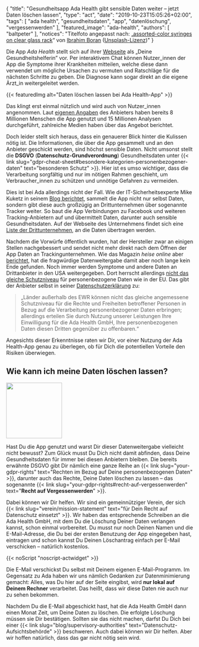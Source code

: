 {
    "title": "Gesundheitsapp Ada Health gibt sensible Daten weiter – jetzt Daten löschen lassen",
    "type": "act",
    "date": "2019-10-23T15:05:26+02:00",
    "tags": [ "ada health", "gesundheitsdaten", "app", "datenlöschung", "vergessenwerden" ],
    "featured_image": "ada-health",
    "authors": [ "baltpeter" ],
    "notices": "Titelfoto angepasst nach: „[assorted-color syringes on clear glass rack](https://unsplash.com/photos/zsKFQs2kDpM)“ von [Ibrahim Boran](https://unsplash.com/@ibrahimboran) ([Unsplash-Lizenz](https://unsplash.com/license))"
}

Die App *Ada Health* stellt sich auf ihrer [Webseite](https://ada.com/de/) als „Deine Gesundheitshelferin” vor. Per interaktivem Chat können Nutzer_innen der App die Symptome ihrer Krankheiten mitteilen, welche diese dann verwendet um mögliche Ursachen zu vermuten und Ratschläge für die nächsten Schritte zu geben. Die Diagnose kann sogar direkt an die eigene Ärzt_in weitergeleitet werden.

{{< featuredImg alt="Daten löschen lassen bei Ada Health-App" >}}

Das klingt erst einmal nützlich und wird auch von Nutzer_innen angenommen. Laut [eigenen Angaben](https://ada.com/de/milestones/) des Anbieters haben bereits 8 Millionen Menschen die App genutzt und 15 Millionen Analysen durchgeführt, zahlreiche Medien haben über das Angebot berichtet.

Doch leider stellt sich heraus, dass ein genauerer Blick hinter die Kulissen nötig ist. Die Informationen, die über die App gesammelt und an den Anbieter geschickt werden, sind höchst sensible Daten. Nicht umsonst stellt die **DSGVO** (**Datenschutz-Grundverordnung**) Gesundheitsdaten unter {{< link slug="gdpr-cheat-sheet#besondere-kategorien-personenbezogener-daten" text="besonderen Schutz" >}}. Hier ist es umso wichtiger, dass die Verarbeitung sorgfältig und nur im nötigen Rahmen geschieht, um Verbraucher_innen zu schützen und unnötige Gefahren zu vermeiden.

Dies ist bei Ada allerdings nicht der Fall. Wie der IT-Sicherheitsexperte Mike Kuketz in seinem [Blog berichtet](https://www.kuketz-blog.de/ada-gesundheits-app-mit-facebook-tracker/), sammelt die App nicht nur selbst Daten, sondern gibt diese auch großzügig an Drittunternehmen über sogenannte Tracker weiter. So baut die App Verbindungen zu Facebook und weiteren Tracking-Anbietern auf und übermittelt Daten, darunter auch sensible Gesundheitsdaten. Auf der Webseite des Unternehmens findet sich eine [Liste der Drittunternehmen](https://ada.com/de/service-providers/), an die Daten übertragen werden.

Nachdem die Vorwürfe öffentlich wurden, hat der Hersteller zwar an einigen Stellen nachgebessert und sendet nicht mehr direkt nach dem Öffnen der App Daten an Trackingunternehmen. Wie das Magazin *heise online* aber [berichtet](https://www.heise.de/newsticker/meldung/Ada-Health-uebertraegt-weiterhin-Krankheitssymptome-an-Dritte-4558341.html), hat die fragwürdige Datenweitergabe damit aber noch lange kein Ende gefunden. Noch immer werden Symptome und andere Daten an Drittanbieter in den USA weitergegeben. Dort herrscht allerdings [nicht das gleiche Schutzniveau](https://www.datenschutz-notizen.de/wer-diese-app-nutzt-hat-die-datenschutzbestimmungen-wohl-nicht-gelesen-1323636/) für personenbezogene Daten wie in der EU. Das gibt der Anbieter selbst in seiner [Datenschutzerklärung](https://ada.com/de/privacy-policy/) zu:

> „Länder außerhalb des EWR können nicht das gleiche angemessene Schutzniveau für die Rechte und Freiheiten betroffener Personen in Bezug auf die Verarbeitung personenbezogener Daten erbringen; allerdings erteilen Sie durch Nutzung unserer Leistungen Ihre Einwilligung für die Ada Health GmbH, Ihre personenbezogenen Daten diesen Dritten gegenüber zu offenbaren.“

Angesichts dieser Erkenntnisse raten wir Dir, vor einer Nutzung der Ada Health-App genau zu überlegen, ob für Dich die potentiellen Vorteile den Risiken überwiegen.

## Wie kann ich meine Daten löschen lassen?

<img class="offset-image offset-image-right" src="/card-icons/erase.svg" style="height: 150px; margin-right: -80px;" alt="">

Hast Du die App genutzt und warst Dir dieser Datenweitergabe vielleicht nicht bewusst? Zum Glück musst Du Dich nicht damit abfinden, dass Deine Gesundheitsdaten für immer bei diesen Anbietern bleiben. Die bereits erwähnte DSGVO gibt Dir nämlich eine ganze Reihe an {{< link slug="your-gdpr-rights" text="Rechten im Bezug auf Deine personenbezogenen Daten" >}}, darunter auch das Rechte, Deine Daten löschen zu lassen – das sogenannte {{< link slug="your-gdpr-rights#recht-auf-vergessenwerden" text="**Recht auf Vergessenwerden**" >}}.

Dabei können wir Dir helfen. Wir sind ein gemeinnütziger Verein, der sich {{< link slug="verein/mission-statement" text="für Dein Recht auf Datenschutz einsetzt" >}}. Wir haben das entsprechende Schreiben an die Ada Health GmbH, mit dem Du die Löschung Deiner Daten verlangen kannst, schon einmal vorbereitet. Du musst nur noch Deinen Namen und die E-Mail-Adresse, die Du bei der ersten Benutzung der App eingegeben hast, eintragen und schon kannst Du Deinen Löschantrag einfach per E-Mail verschicken – natürlich kostenlos.

<div class="act-widget" style="max-width: 600px; margin: auto;"></div>
{{< noScript "noscript-actwidget" >}}
<script>
window.addEventListener('load', function() { window.renderActWidget({
    requestTypes: ['erasure'],
    transportMedium: 'email',
    company: 'ada-health'
}); });
</script>

Die E-Mail verschickst Du selbst mit Deinem eigenen E-Mail-Programm. Im Gegensatz zu Ada haben wir uns nämlich Gedanken zur Datenminimierung gemacht: Alles, was Du hier auf der Seite eingibst, wird **nur lokal auf Deinem Rechner** verarbeitet. Das heißt, dass wir diese Daten nie auch nur zu sehen bekommen.

Nachdem Du die E-Mail abgeschickt hast, hat die Ada Health GmbH dann einen Monat Zeit, um Deine Daten zu löschen. Die erfolgte Löschung müssen sie Dir bestätigen. Sollten sie das nicht machen, darfst Du Dich bei einer {{< link slug="blog/supervisory-authorities" text="Datenschutz-Aufsichtsbehörde" >}} beschweren. Auch dabei können wir Dir helfen. Aber wir hoffen natürlich, dass das gar nicht nötig sein wird.

